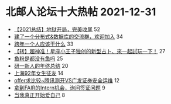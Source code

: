 # 北邮人论坛十大热帖 2021-12-31

- [【2021总结】地狱开局，完美收尾](https://bbs.byr.cn/article/WorkLife/1179896) 52
- [建了一个分布式&amp;数据库的交流群，欢迎加入](https://bbs.byr.cn/article/Database/11735) 34
- [跨年一个人应该干什么](https://bbs.byr.cn/article/Feeling/3182878) 33
- [【转】超神准！星座小王子独创的新型占卜、來一起試玩一下！](https://bbs.byr.cn/article/Constellations/326533) 27
- [鱼粉是都没有鱼吗](https://bbs.byr.cn/article/Picture/3309925) 25
- [研一新人的年终总结](https://bbs.byr.cn/article/Talking/6323634) 20
- [上海92年女生征友](https://bbs.byr.cn/article/Friends/2014157) 14
- [offer求比较~腾讯测开VS广发证券安全运维](https://bbs.byr.cn/article/Job/2154158) 12
- [拿到FAIR的Intern机会，询问签证问题](https://bbs.byr.cn/article/GoAbroad/382026) 9
- [当我真正开始爱自己](https://bbs.byr.cn/article/PsyHealthOnline/60270) 8


